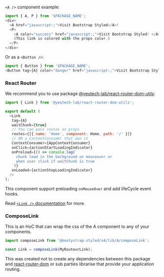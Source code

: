 `<A />` component example:

```js
import { A, P } from '$PACKAGE_NAME';
<div>
  <A href="javascript:;">Visit Bootstrap Styled</A>!
  <P>
    <A color="success" href="javascript:;">Visit Bootstrap Styled! </A>
    (This link is colored with the props color.)
  </P>
</div>
```
Or as a `<Button />`:


```js
import { Button } from '$PACKAGE_NAME';
<Button tag={A} color="danger" href="javascript:;">Visit Bootstrap Styled !</Button>
```

### React Router

We recommend you to use package [@yeutech-lab/react-router-dom-utils](https://github.com/yeutech-lab/react-router-dom-utils):

```js static
import { Link } from '@yeutech-lab/react-router-dom-utils';

export default (
  <Link
   tag={A}
   waitChunk={true}
   // You can pass routes as props
   routes={[{ name: 'Home', component: Home, path: '/' }]}
   // OR a ContextConsumer that own it
   ContextConsumer={AppContextConsumer}
   onClick={actionStartLoadingIndicator}
   onPreload={() => console.log(`
     chunk load in the background on mouseover or
     when user click if waitChunk is true
   `)}
   onLoaded={actionStopLoadingIndicator}
  />
);
```

This component support preloading `onMouseOver` and add lifeCycle event hooks.

Read [`<Link />` documentation](https://yeutech-lab.github.io/react-router-dom-utils/#link) for more.

### ComposeLink

This is an HoC that can wrap the css of the A component to any of your components.

```js static
import composeLink from '@bootystrap-styled/v4/lib/A/composeLink';

const Link = composeLink(MyRouteurLink);
```

This was created not to create any dependencies between this package and [react-router-dom](https://github.com/ReactTraining/react-router/tree/master/packages/react-router-dom) or sub parties librarise that provide your application routing.


